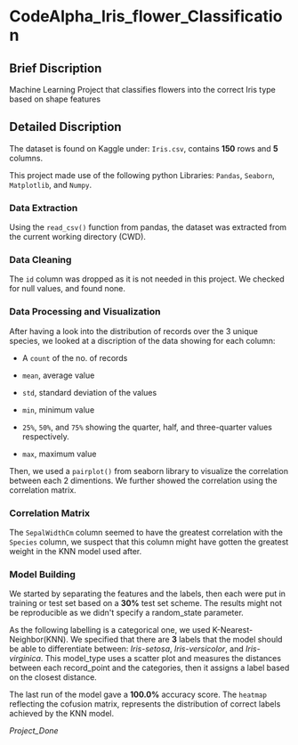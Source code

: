 # CodeAlpha_Iris_flower_Classification

## Brief Discription

Machine Learning Project that classifies flowers into the correct Iris type based on shape features 

## Detailed Discription

The dataset is found on Kaggle under: `Iris.csv`, contains **150** rows and **5** columns.

This project made use of the following python Libraries: `Pandas`, `Seaborn`, `Matplotlib`, and `Numpy`.

### Data Extraction

Using the `read_csv()` function from pandas, the dataset was extracted from the current working directory (CWD).

### Data Cleaning

The `id` column was dropped as it is not needed in this project. We checked for null values, and found none.

### Data Processing and Visualization

After having a look into the distribution of records over the 3 unique species, we looked at a discription of the data showing for each column:

- A `count` of the no. of records

- `mean`, average value

- `std`, standard deviation of the values

- `min`, minimum value

- `25%`, `50%`, and `75%` showing the quarter, half, and three-quarter values respectively.

- `max`, maximum value

Then, we used a `pairplot()` from seaborn library to visualize the correlation between each 2 dimentions. We further showed the correlation using the correlation matrix.

### Correlation Matrix

The `SepalWidthCm` column seemed to have the greatest correlation with the `Species` column, we suspect that this column might have gotten the greatest weight in the KNN model used after.

### Model Building 

We started by separating the features and the labels, then each were put in training or test set based on a **30%** test set scheme. The results might not be reproducible as we didn't specify a random_state parameter. 

As the following labelling is a categorical one, we used K-Nearest-Neighbor(KNN). We specified that there are **3** labels that the model should be able to differentiate between: _Iris-setosa_, _Iris-versicolor_, and _Iris-virginica_. This model_type uses a scatter plot and measures the distances between each record_point and the categories, then it assigns a label based on the closest distance.

The last run of the model gave a **100.0%** accuracy score. The `heatmap` reflecting the cofusion matrix, represents the distribution of correct labels achieved by the KNN model.

_Project_Done_
